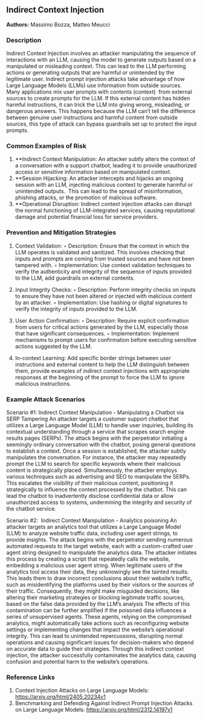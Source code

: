 ## Indirect Context Injection 

**Authors:** Massimo Bozza, Matteo Meucci

### Description

Indirect Context Injection involves an attacker manipulating the sequence of interactions with an LLM, causing the model to generate outputs based on a manipulated or misleading context. This can lead to the LLM performing actions or generating outputs that are harmful or unintended by the legitimate user.
Indirect prompt injection attacks take advantage of how Large Language Models (LLMs) use information from outside sources. Many applications mix user prompts with contents (context)  from external sources to create prompts for the LLM. If this external content has hidden harmful instructions, it can trick the LLM into giving wrong, misleading, or dangerous answers. This happens because the LLM can’t tell the difference between genuine user instructions and harmful content from outside sources, this type of attack can bypass guardrails set up to protect the input prompts.

### Common Examples of Risk

1.	**Indirect Context Manipulation: An attacker subtly alters the context of a conversation with a support chatbot, leading it to provide unauthorized access or sensitive information based on manipulated context.
2. 	**Session Hijacking: An attacker intercepts and hijacks an ongoing session with an LLM, injecting malicious context to generate harmful or unintended outputs.  This can lead to the spread of misinformation, phishing attacks, or the promotion of malicious software.
3. 	**Operational Disruption: Indirect context injection attacks can disrupt the normal functioning of LLM-integrated services, causing reputational damage and potential financial loss for service providers.	

### Prevention and Mitigation Strategies

1.	Context Validation:
	◦	Description: Ensure that the context in which the LLM operates is validated and sanitized. This involves checking that inputs and prompts are coming from trusted sources and have not been tampered with.
	◦	Implementation: Use context validation techniques to verify the authenticity and integrity of the sequence of inputs provided to the LLM, add guardrails on external contents.

2.	Input Integrity Checks:
	◦	Description: Perform integrity checks on inputs to ensure they have not been altered or injected with malicious content by an attacker.
	◦	Implementation: Use hashing or digital signatures to verify the integrity of inputs provided to the LLM.

3.	User Action Confirmation:
	◦	Description: Require explicit confirmation from users for critical actions generated by the LLM, especially those that have significant consequences.
	◦	Implementation: Implement mechanisms to prompt users for confirmation before executing sensitive actions suggested by the LLM.
4.	In-context Learning: Add specific border strings between user instructions and external content to help the LLM distinguish between them, provide examples of indirect context injections with appropriate responses at the beginning of the prompt to force the LLM to ignore malicious instructions.

### Example Attack Scenarios

Scenario #1: Indirect Context Manipulation - Manipulating a Chatbot via SERP Tampering
An attacker targets a customer support chatbot that utilizes a Large Language Model (LLM) to handle user inquiries, building its contextual understanding through a service that scrapes search engine results pages (SERPs). The attack begins with the perpetrator initiating a seemingly ordinary conversation with the chatbot, posing general questions to establish a context. Once a session is established, the attacker subtly manipulates the conversation. For instance, the attacker may repeatedly prompt the LLM to search for specific keywords where their malicious content is strategically placed.
Simultaneously, the attacker employs various techniques such as advertising and SEO to manipulate the SERPs. This escalates the visibility of their malicious content, positioning it strategically to influence the context processed by the chatbot. This can lead the chatbot to inadvertently disclose confidential data or allow unauthorized access to systems, undermining the integrity and security of the chatbot service.

Scenario #2:  Indirect Context Manipulation - Analytics poisoning
An attacker targets an analytics tool that utilizes a Large Language Model (LLM) to analyze website traffic data, including user agent strings, to provide insights. The attack begins with the perpetrator sending numerous automated requests to the target website, each with a custom-crafted user agent string designed to manipulate the analytics data. The attacker initiates this process by creating a script that repeatedly calls the website, embedding a malicious user agent string.
When legitimate users of the analytics tool access their data, they unknowingly see the tainted results. This leads them to draw incorrect conclusions about their website’s traffic, such as misidentifying the platforms used by their visitors or the sources of their traffic. Consequently, they might make misguided decisions, like altering their marketing strategies or blocking legitimate traffic sources, based on the false data provided by the LLM’s analysis
The effects of this contamination can be further amplified if the poisoned data influences a series of unsupervised agents. These agents, relying on the compromised analytics, might automatically take actions such as reconfiguring website settings or implementing changes that impact the website’s operational integrity. This can lead to unintended repercussions, disrupting normal operations and causing significant issues for decision-makers who depend on accurate data to guide their strategies.
Through this indirect context injection, the attacker successfully contaminates the analytics data, causing confusion and potential harm to the website’s operations. 

### Reference Links
1. 	Context Injection Attacks on Large Language Models: https://arxiv.org/html/2405.20234v1
2.	Benchmarking and Defending Against Indirect Prompt Injection Attacks on Large Language Models: https://arxiv.org/html/2312.14197v1
